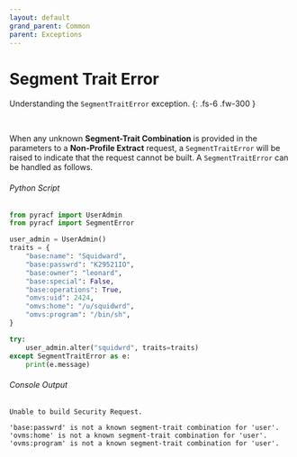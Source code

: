 ```yaml
---
layout: default
grand_parent: Common
parent: Exceptions
---
```


# Segment Trait Error

Understanding the `SegmentTraitError` exception.
{: .fs-6 .fw-300 }


&nbsp;

When any unknown **Segment-Trait Combination** is provided in the parameters to a **Non-Profile Extract** request, a `SegmentTraitError` will be raised to indicate that the request cannot be built. A `SegmentTraitError` can be handled as follows.

###### Python Script
```python
from pyracf import UserAdmin
from pyracf import SegmentError

user_admin = UserAdmin()
traits = {
    "base:name": "Squidward",
    "base:passwrd": "K29521IO",
    "base:owner": "leonard",
    "base:special": False,
    "base:operations": True,
    "omvs:uid": 2424,
    "omvs:home": "/u/squidwrd",
    "omvs:program": "/bin/sh",
}

try:
    user_admin.alter("squidwrd", traits=traits)
except SegmentTraitError as e:
    print(e.message)
```

###### Console Output
```console
Unable to build Security Request.

'base:passwrd' is not a known segment-trait combination for 'user'.
'ovms:home' is not a known segment-trait combination for 'user'.
'ovms:program' is not a known segment-trait combination for 'user'.

```